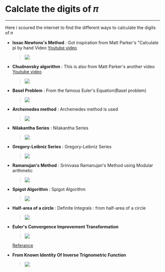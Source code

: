 # Calclate the digits of 𝜋
---

Here i scoured the internet to find the different ways to calculate the digits of 𝜋

* **Issac Newtons's Method** : Got inspiration from Matt Parker's "Calculate pi by    hand Video [Youtube video](https://www.youtube.com/watch?v=CKl1B8y4qXw "Matt Parker's video")
  > <img src="https://latex.codecogs.com/svg.latex?\Large&space;\pi = \frac{3\sqrt{3}}{4} + 24\left( \frac{1}{12} - \frac{1}{5.2^5} - \frac{1}{7.2^9} - \frac{1}{9.2^12} - .....\right)">

* **Chudnovsky algorithm** : This is also from Matt Parker's another video [Youtube video](https://www.youtube.com/watch?v=LhlqCJjbEa0 "Other Video")
  > <img src="https://latex.codecogs.com/svg.latex?\Large&space;\pi = \frac{426880\sqrt{10005}}{\sum_{k=0}^{\infty} \frac{(6k)!(545140134k + 13591409)}{(3k)!(k!)^3(-262537412640768000^k)}}">

* **Basel Problem** : From the famous Euler's Equation(Basel problem) 
   >  <img src="https://latex.codecogs.com/svg.latex?\Large&space;\pi = \sum_{n=1}^{\infty} \frac{1}{n^2}">

* **Archemedes method** : Archemedes method is used 
    > <img src="https://latex.codecogs.com/svg.latex?\Large&space;\lim_{n\to\infty} n\sin(\frac{180}{n})">

* **Nilakantha Series** : Nilakantha Series
  > <img src="https://latex.codecogs.com/svg.latex?\Large&space;\pi = 3 + \frac{4}{2\times3\times4} + \frac{4}{4\times5\times6} + \frac{4}{6\times7\times8} .....">

* **Gregory-Leibniz Series** :  Gregory-Leibniz Series
  > <img src="https://latex.codecogs.com/svg.latex?\Large&space;\frac{\pi}{6} =1 - \frac{1}{3} + \frac{1}{5} - \frac{1}{7} + \frac{1}{9} .....">
* **Ramanujan's Method** : Srinivasa Ramanujan's Method using Modular arithmetic
  > <img src="https://latex.codecogs.com/svg.latex?\Large&space;\frac{1}{\pi} = \frac{2\sqrt{2}}{9801}\sum_{k=0}^{\infty}\frac{(4k)!(1103+26390k)}{(k!)^4(396^{4k})}">

* **Spigot Algorithm** : Spigot Algorithm
  >  <img src="https://latex.codecogs.com/svg.latex?\Large&space;\pi = \sum_{k=0}^{k=\infty} \frac{1}{16^k} \left(\frac{4}{8k + 1} - \frac{2}{8k + 4} - \frac{1}{8k+ 5} - \frac{1}{8k+6} \right)">

* **Half-area of a circle** : Definite Integrals : from half-area of a circle
  >  <img src="https://latex.codecogs.com/svg.latex?\Large&space;\frac{\pi}{2} = \int_{-1}^{1} \sqrt{1-x^2}dx">

* **Euler's Convergence Improvement Transformation** 
  >  <img src="https://latex.codecogs.com/svg.latex?\Large&space;\frac{\pi}{2} = \sum_{n=0}^{\infty} \frac{n!}{(2n + 1)!!}"/>
  [Referance](https://mathworld.wolfram.com/PiFormulas.html "Click this")

* **From Known Identity Of Inverse Trignometric Function**
  >  <img src="https://latex.codecogs.com/svg.latex?\Large&space;\frac{\pi}{4} = \tan^{-1} (1) = \int_{0}^{1}\frac{1}{1+x^2}dx"/>

